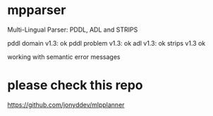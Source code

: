 # mpparser
Multi-Lingual Parser: PDDL, ADL and STRIPS

pddl domain v1.3: ok
pddl problem v1.3: ok
adl v1.3: ok
strips v1.3 ok


working with semantic error messages


# please check this repo
https://github.com/jonyddev/mlpplanner




